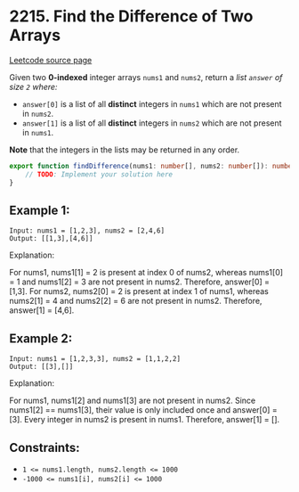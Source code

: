 # 2215. Find the Difference of Two Arrays

[Leetcode source page](https://leetcode.com/problems/find-the-difference-of-two-arrays)

Given two **0-indexed** integer arrays `nums1` and `nums2`, return a *list `answer` of size `2` where:*

- `answer[0]` is a list of all **distinct** integers in `nums1` which are not present in `nums2`.
- `answer[1]` is a list of all **distinct** integers in `nums2` which are not present in `nums1`.

**Note** that the integers in the lists may be returned in any order.

```typescript
export function findDifference(nums1: number[], nums2: number[]): number[][] {
    // TODO: Implement your solution here
}
```

## Example 1:

```
Input: nums1 = [1,2,3], nums2 = [2,4,6]
Output: [[1,3],[4,6]]
```

Explanation:

For nums1, nums1[1] = 2 is present at index 0 of nums2, whereas nums1[0] = 1 and nums1[2] = 3 are not present in nums2. Therefore, answer[0] = [1,3].
For nums2, nums2[0] = 2 is present at index 1 of nums1, whereas nums2[1] = 4 and nums2[2] = 6 are not present in nums2. Therefore, answer[1] = [4,6].

## Example 2:

```
Input: nums1 = [1,2,3,3], nums2 = [1,1,2,2]
Output: [[3],[]]
```

Explanation:

For nums1, nums1[2] and nums1[3] are not present in nums2. Since nums1[2] == nums1[3], their value is only included once and answer[0] = [3].
Every integer in nums2 is present in nums1. Therefore, answer[1] = [].


## Constraints:

- `1 <= nums1.length, nums2.length <= 1000`
- `-1000 <= nums1[i], nums2[i] <= 1000`